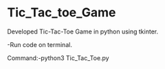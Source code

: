 # Tic_Tac_toe_Game
Developed Tic-Tac-Toe Game in python using tkinter.

-Run code on terminal.

Command:-python3 Tic_Tac_Toe.py

